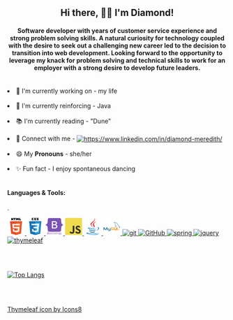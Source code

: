 ### <h2 align="center">Hi there, 👋🏾 I'm Diamond!</h2>

<!--
**dlmeredi/dlmeredi** is a ✨ _special_ ✨ repository because its `README.md` (this file) appears on your GitHub profile.

Here are some ideas to get you started:

- 🔭 I’m currently working on ...
- 🌱 I’m currently learning ...
- 👯 I’m looking to collaborate on ...
- 🤔 I’m looking for help with ...
- 💬 Ask me about ...
- 📫 How to reach me: ...
- 😄 Pronouns: ...
- ⚡ Fun fact: ...
-->
<center><h4>Software developer with years of customer service experience and strong problem solving skills. A natural curiosity for technology coupled with the desire to seek out a challenging new career led to the decision to transition into web development. Looking forward to the opportunity to leverage my knack for problem solving and technical skills to work for an employer with a strong desire to develop future leaders.</h4></center>
<br>

<li>🚀 I'm currently working on - my life<br><br>
<li>🌱 I'm currently reinforcing - Java<br><br>
<li>📚 I'm currently reading - "Dune"<br><br>
<li>📩 Connect with me -  <a href="https://www.linkedin.com/in/diamond-meredith/
" target="blank"><img align="center" src="https://raw.githubusercontent.com/rahuldkjain/github-profile-readme-generator/master/src/images/icons/Social/linked-in-alt.svg" alt="https://www.linkedin.com/in/diamond-meredith/" height="20" width="30" /></a><br><br>
<li>😄 My <b>Pronouns</b> - she/her <br><br>
<li>✨ Fun fact - I enjoy spontaneous dancing <br><br>
<h4 align="left">Languages & Tools:</h4>. 
<p align="left"><a href="https://html.spec.whatwg.org/multipage/" target="_blank"> <img src="https://raw.githubusercontent.com/devicons/devicon/master/icons/html5/html5-original-wordmark.svg" alt="html5" width="40" height="40"/> </a> 
  <a href="https://www.w3schools.com/css/" target="_blank"> <img src="https://raw.githubusercontent.com/devicons/devicon/master/icons/css3/css3-original-wordmark.svg" alt="css3" width="40" height="40"/> </a>
  <a href="https://getbootstrap.com" target="_blank"> <img src="https://raw.githubusercontent.com/devicons/devicon/master/icons/bootstrap/bootstrap-plain-wordmark.svg" alt="bootstrap" width="40" height="40"/> </a> 
   <a href="https://developer.mozilla.org/en-US/docs/Web/JavaScript" target="_blank"> <img src="https://raw.githubusercontent.com/devicons/devicon/master/icons/javascript/javascript-original.svg" alt="javascript" width="40" height="40"/> </a> 
  <a href="https://www.java.com" target="_blank"> <img src="https://raw.githubusercontent.com/devicons/devicon/master/icons/java/java-original.svg" alt="java" width="40" height="40"/> </a> 
    <a href="https://www.mysql.com/" target="_blank"> <img src="https://raw.githubusercontent.com/devicons/devicon/master/icons/mysql/mysql-original-wordmark.svg" alt="mysql" width="40" height="40"/> </a> 
  <a href="https://git-scm.com/" target="_blank"> <img src="https://www.vectorlogo.zone/logos/git-scm/git-scm-icon.svg" alt="git" width="40" height="40"/> </a> 
  <a href="https://github.com/" target="_blank"><img src="https://www.vectorlogo.zone/logos/github/github-icon.svg" alt="GitHub" width="40" height="40"/> </a>
  <a href="https://spring.io/" target="_blank"> <img src="https://www.vectorlogo.zone/logos/springio/springio-icon.svg" alt="spring" width="40" height="40"/> </a> 
  <a href="https://jquery.com/" target="_blank"><img src="https://www.vectorlogo.zone/logos/jquery/jquery-vertical.svg" alt="jquery" width="40" height="40"/> </a>
  <a href="https://www.thymeleaf.org/" target="_blank"><img src="https://img.icons8.com/color/75/000000/thymeleaf.png" alt="thymeleaf" width="40" height="40"/></a>
</p>
<br>
<br>



[![Top Langs](https://github-readme-stats.vercel.app/api/top-langs/?username=dlmeredi&layout=compact)](https://github.com/anuraghazra/github-readme-stats)
  
  
<br><br>
  
<a href="https://icons8.com/icon/iWpVsSkAqPpZ/thymeleaf">Thymeleaf icon by Icons8</a>
           

